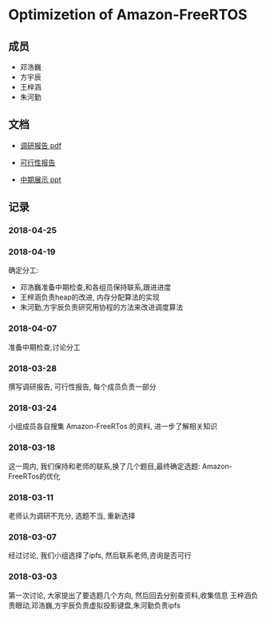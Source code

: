 
# Optimizetion of Amazon-FreeRTOS

## 成员
* 邓浩巍
* 方宇辰
* 王梓涵
* 朱河勤

## 文档

* [调研报告 pdf](research-report/research-report.pdf) 

* [可行性报告](feasibility-report/README.md)

* [中期展示 ppt](midterm-check/optimize-amazon-freertos.pptx)

## 记录

### 2018-04-25


### 2018-04-19
确定分工: 

* 邓浩巍准备中期检查,和各组员保持联系,跟进进度
* 王梓涵负责heap的改进, 内存分配算法的实现
* 朱河勤,方宇辰负责研究用协程的方法来改进调度算法

### 2018-04-07
准备中期检查,讨论分工

### 2018-03-28
撰写调研报告, 可行性报告, 每个成员负责一部分

### 2018-03-24
小组成员各自搜集 Amazon-FreeRTos 的资料, 进一步了解相关知识

### 2018-03-18
这一周内, 我们保持和老师的联系,换了几个题目,最终确定选题: Amazon-FreeRTos的优化

### 2018-03-11
老师认为调研不充分, 选题不当, 重新选择

### 2018-03-07
经过讨论, 我们小组选择了ipfs, 然后联系老师,咨询是否可行

### 2018-03-03
第一次讨论, 大家提出了要选题几个方向, 然后回去分别查资料,收集信息
王梓涵负责眼动,邓浩巍,方宇辰负责虚拟投影键盘,朱河勤负责ipfs



